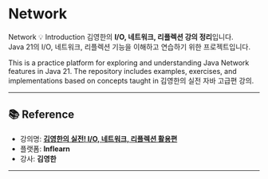 # Network
Network
💡 Introduction
김영한의 **I/O, 네트워크, 리플렉션 강의 정리**입니다.  
Java 21의 I/O, 네트워크, 리플렉션 기능을 이해하고 연습하기 위한 프로젝트입니다.

This is a practice platform for exploring and understanding Java Network features in Java 21.
The repository includes examples, exercises, and implementations based on concepts taught in 김영한의 실전 자바 고급편 강의.

---

## 📚 Reference

- 강의명: **[김영한의 실전! I/O, 네트워크, 리플렉션 활용편](https://www.inflearn.com/course/%EA%B9%80%EC%98%81%ED%95%9C%EC%9D%98-%EC%8B%A4%EC%A0%84-%EC%9E%90%EB%B0%94-%EA%B3%A0%EA%B8%89-2)**  
- 플랫폼: **Inflearn**
- 강사: **김영한**

---
